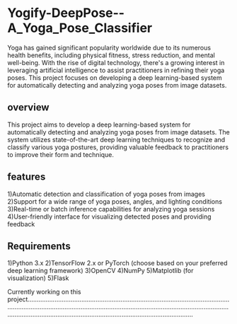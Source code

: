 
# Yogify-DeepPose--A_Yoga_Pose_Classifier

Yoga has gained significant popularity worldwide due to its numerous health benefits, including physical fitness, stress reduction, and mental well-being. With the rise of digital technology, there's a growing interest in leveraging artificial intelligence to assist practitioners in refining their yoga poses. This project focuses on developing a deep learning-based system for automatically detecting and analyzing yoga poses from image datasets.






## overview

This project aims to develop a deep learning-based system for automatically detecting and analyzing yoga poses from image datasets. The system utilizes state-of-the-art deep learning techniques to recognize and classify various yoga postures, providing valuable feedback to practitioners to improve their form and technique.
## features

1)Automatic detection and classification of yoga poses from images
2)Support for a wide range of yoga poses, angles, and lighting conditions
3)Real-time or batch inference capabilities for analyzing yoga sessions
4)User-friendly interface for visualizing detected poses and providing feedback
## Requirements


1)Python 3.x
2)TensorFlow 2.x or PyTorch (choose based on your preferred deep learning framework)
3)OpenCV
4)NumPy
5)Matplotlib (for visualization)
5)Flask 


Currently working on this project.....................................................................................................................................................................................................................................................................................................................................................
